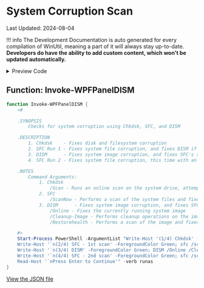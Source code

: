 # System Corruption Scan

Last Updated: 2024-08-04


!!! info
     The Development Documentation is auto generated for every compilation of WinUtil, meaning a part of it will always stay up-to-date. **Developers do have the ability to add custom content, which won't be updated automatically.**


<!-- BEGIN CUSTOM CONTENT -->

<!-- END CUSTOM CONTENT -->

<details>
<summary>Preview Code</summary>

```json
{
  "Content": "System Corruption Scan",
  "category": "Fixes",
  "link": "https://christitustech.github.io/winutil/dev/features/Fixes/DISM",
  "panel": "1",
  "Order": "a043_",
  "Type": "Button",
  "ButtonWidth": "300"
}
```
</details>

## Function: Invoke-WPFPanelDISM
```powershell
function Invoke-WPFPanelDISM {
    <#

    .SYNOPSIS
        Checks for system corruption using Chkdsk, SFC, and DISM

    .DESCRIPTION
        1. Chkdsk    - Fixes disk and filesystem corruption
        2. SFC Run 1 - Fixes system file corruption, and fixes DISM if it was corrupted
        3. DISM      - Fixes system image corruption, and fixes SFC's system image if it was corrupted
        4. SFC Run 2 - Fixes system file corruption, this time with an almost guaranteed uncorrupted system image

    .NOTES
        Command Arguments:
            1. Chkdsk
                /Scan - Runs an online scan on the system drive, attempts to fix any corruption, and queues other corruption for fixing on reboot
            2. SFC
                /ScanNow - Performs a scan of the system files and fixes any corruption
            3. DISM      - Fixes system image corruption, and fixes SFC's system image if it was corrupted
                /Online - Fixes the currently running system image
                /Cleanup-Image - Performs cleanup operations on the image, could remove some unneeded temporary files
                /Restorehealth - Performs a scan of the image and fixes any corruption

    #>
    Start-Process PowerShell -ArgumentList "Write-Host '(1/4) Chkdsk' -ForegroundColor Green; Chkdsk /scan;
    Write-Host '`n(2/4) SFC - 1st scan' -ForegroundColor Green; sfc /scannow;
    Write-Host '`n(3/4) DISM' -ForegroundColor Green; DISM /Online /Cleanup-Image /Restorehealth;
    Write-Host '`n(4/4) SFC - 2nd scan' -ForegroundColor Green; sfc /scannow;
    Read-Host '`nPress Enter to Continue'" -verb runas
}
```


<!-- BEGIN SECOND CUSTOM CONTENT -->

<!-- END SECOND CUSTOM CONTENT -->

[View the JSON file](https://github.com/ChrisTitusTech/winutil/tree/main/config/feature.json)

